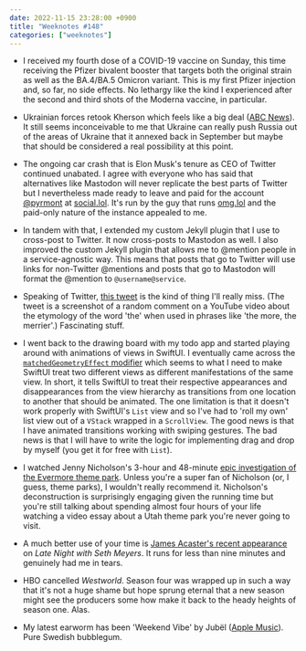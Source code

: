 ```yaml
---
date: 2022-11-15 23:28:00 +0900
title: "Weeknotes #148"
categories: ["weeknotes"]
---
```


- I received my fourth dose of a COVID-19 vaccine on Sunday, this time receiving the Pfizer bivalent booster that targets both the original strain as well as the BA.4/BA.5 Omicron variant. This is my first Pfizer injection and, so far, no side effects. No lethargy like the kind I experienced after the second and third shots of the Moderna vaccine, in particular.

- Ukrainian forces retook Kherson which feels like a big deal ([ABC News](https://www.abc.net.au/news/2022-11-12/how-important-russia-retreat-kherson-kyiv-moscow-putin-zelenskyy/101646774)). It still seems inconceivable to me that Ukraine can really push Russia out of the areas of Ukraine that it annexed back in September but maybe that should be considered a real possibility at this point.

- The ongoing car crash that is Elon Musk's tenure as CEO of Twitter continued unabated. I agree with everyone who has said that alternatives like Mastodon will never replicate the best parts of Twitter but I nevertheless made ready to leave and paid for the account [@pyrmont](https://social.lol/@pyrmont) at [social.lol](https://social.lol). It's run by the guy that runs [omg.lol](https://omg.lol) and the paid-only nature of the instance appealed to me.

- In tandem with that, I extended my custom Jekyll plugin that I use to cross-post to Twitter. It now cross-posts to Mastodon as well. I also improved the custom Jekyll plugin that allows me to @mention people in a service-agnostic way. This means that posts that go to Twitter will use links for non-Twitter @mentions and posts that go to Mastodon will format the @mention to `@username@service`.

- Speaking of Twitter, [this tweet](https://twitter.com/bgsprung/status/1591497637680799745) is the kind of thing I'll really miss. (The tweet is a screenshot of a random comment on a YouTube video about the etymology of the word 'the' when used in phrases like 'the more, the merrier'.) Fascinating stuff.

- I went back to the drawing board with my todo app and started playing around with animations of views in SwiftUI. I eventually came across the [`matchedGeometryEffect` modifier](https://developer.apple.com/documentation/swiftui/view/matchedgeometryeffect(id:in:properties:anchor:issource:)) which seems to what I need to make SwiftUI treat two different views as different manifestations of the same view. In short, it tells SwiftUI to treat their respective appearances and disappearances from the view hierarchy as transitions from one location to another that should be animated. The one limitation is that it doesn't work properly with SwiftUI's `List` view and so I've had to 'roll my own' list view out of a `VStack` wrapped in a `ScrollView`. The good news is that I have animated transitions working with swiping gestures. The bad news is that I will have to write the logic for implementing drag and drop by myself (you get it for free with `List`).

- I watched Jenny Nicholson's 3-hour and 48-minute [epic investigation of the Evermore theme park](https://www.youtube.com/watch?v=L9OhTB5eBqQ). Unless you're a super fan of Nicholson (or, I guess, theme parks), I wouldn't really recommend it. Nicholson's deconstruction is surprisingly engaging given the running time but you're still talking about spending almost four hours of your life watching a video essay about a Utah theme park you're never going to visit.

- A much better use of your time is [James Acaster's recent appearance](https://www.youtube.com/watch?v=q5UsZ2YdyKE) on _Late Night with Seth Meyers_. It runs for less than nine minutes and genuinely had me in tears.

- HBO cancelled _Westworld_. Season four was wrapped up in such a way that it's not a huge shame but hope sprung eternal that a new season might see the producers some how make it back to the heady heights of season one. Alas.

- My latest earworm has been 'Weekend Vibe' by Jubël ([Apple Music](https://music.apple.com/us/album/weekend-vibe/1568521700?i=1568521871)). Pure Swedish bubblegum.
